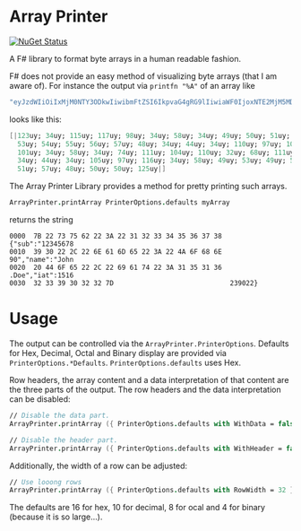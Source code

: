 # Array Printer

[![NuGet Status](https://img.shields.io/nuget/v/ArrayPrinter.svg?style=flat)](https://www.nuget.org/packages/ArrayPrinter/)

A F# library to format byte arrays in a human readable fashion.

F# does not provide an easy method of visualizing byte arrays (that I am aware of).
For instance the output via `printfn "%A"` of an array like 

```fs
"eyJzdWIiOiIxMjM0NTY3ODkwIiwibmFtZSI6IkpvaG4gRG9lIiwiaWF0IjoxNTE2MjM5MDIyfQ" |> System.Convert.FromBase64String
``` 

looks like this:

```fs
[|123uy; 34uy; 115uy; 117uy; 98uy; 34uy; 58uy; 34uy; 49uy; 50uy; 51uy; 52uy;
  53uy; 54uy; 55uy; 56uy; 57uy; 48uy; 34uy; 44uy; 34uy; 110uy; 97uy; 109uy;
  101uy; 34uy; 58uy; 34uy; 74uy; 111uy; 104uy; 110uy; 32uy; 68uy; 111uy; 101uy;
  34uy; 44uy; 34uy; 105uy; 97uy; 116uy; 34uy; 58uy; 49uy; 53uy; 49uy; 54uy; 50uy;
  51uy; 57uy; 48uy; 50uy; 50uy; 125uy|]
```

The Array Printer Library provides a method for pretty printing such arrays.

```fs
ArrayPrinter.printArray PrinterOptions.defaults myArray
```

returns the string

```
0000  7B 22 73 75 62 22 3A 22 31 32 33 34 35 36 37 38  {"sub":"12345678
0010  39 30 22 2C 22 6E 61 6D 65 22 3A 22 4A 6F 68 6E  90","name":"John
0020  20 44 6F 65 22 2C 22 69 61 74 22 3A 31 35 31 36  .Doe","iat":1516
0030  32 33 39 30 32 32 7D                             239022}
```

# Usage

<NuGet>

The output can be controlled via the `ArrayPrinter.PrinterOptions`. 
Defaults for Hex, Decimal, Octal and Binary display are provided via `PrinterOptions.*Defaults`. 
`PrinterOptions.defaults` uses Hex.

Row headers, the array content and a data interpretation of that content are the three parts of the output.
The row headers and the data interpretation can be disabled:

```fs
// Disable the data part.
ArrayPrinter.printArray ({ PrinterOptions.defaults with WithData = false }) myArray

// Disable the header part.
ArrayPrinter.printArray ({ PrinterOptions.defaults with WithHeader = false }) myArray
```

Additionally, the width of a row can be adjusted:

```fs
// Use looong rows
ArrayPrinter.printArray ({ PrinterOptions.defaults with RowWidth = 32 }) myArray
```

The defaults are 16 for hex, 10 for decimal, 8 for ocal and 4 for binary (because it is so large…).
